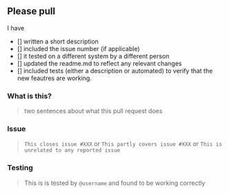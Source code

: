 Please pull
--------------

I have
- [] written a short description
- [] included the issue number (if applicable)
- [] it tested on a different system by a different person
- [] updated the readme.md to reflect any relevant changes 
- [] included tests (either a description or automated) to verify that the new feautres are working.

### What is this?

>  two sentences about what this pull request does

### Issue

> `This closes issue #XXX`
> or
> `This partly covers issue #XXX`
> or
> `This is unrelated to any reported issue`


### Testing

> This is is tested by `@username` and found to be working correctly





